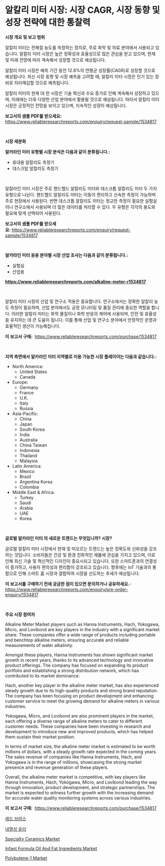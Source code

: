 <p><h1>알칼리 미터 시장: 시장 CAGR, 시장 동향 및 성장 전략에 대한 통찰력</h1></p><p><strong>시장 개요 및 보고 범위</strong></p>
<p><p>알칼리 미터는 전해질 농도를 측정하는 장치로, 주로 화학 및 의료 분야에서 사용되고 있습니다. 알칼리 미터 시장은 높은 정확성과 효율성으로 많은 관심을 받고 있으며, 현재 및 미래 전망에 따라 계속해서 성장할 것으로 예상됩니다. </p><p>알칼리 미터 시장은 예측 기간 동안 12.8%의 연평균 성장률(CAGR)로 성장할 것으로 예상됩니다. 최신 시장 동향 및 시장 예측을 고려할 때, 알칼리 미터 시장은 인기 있는 장비로 자리매김할 것으로 예측됩니다. </p><p>알칼리 미터의 현재 대 한 시장은 기술 혁신과 수요 증가로 인해 계속해서 성장하고 있으며, 미래에는 더욱 다양한 산업 분야에서 활용될 것으로 예상됩니다. 따라서 알칼리 미터 시장은 긍정적인 전망을 보이고 있으며, 지속적인 성장이 예상됩니다.</p></p>
<p><strong>보고서의 샘플 PDF를 받으세요:</strong> <a href="https://www.reliableresearchreports.com/enquiry/request-sample/1534817">https://www.reliableresearchreports.com/enquiry/request-sample/1534817</a></p>
<p>&nbsp;</p>
<p><strong>시장 세분화</strong></p>
<p><strong>알카라인 미터 유형별 시장 분석은 다음과 같이 분류됩니다.:</strong></p>
<p><ul><li>휴대용 알칼리도 측정기</li><li>데스크탑 알칼리도 측정기</li></ul></p>
<p>&nbsp;</p>
<p><p>알칼라인 미터 시장은 주로 핸드헬드 알칼리도 미터와 데스크톱 알칼리도 미터 두 가지 유형으로 나뉜다. 핸드헬드 알칼리도 미터는 이동이 편리하고 신속한 측정이 가능하며 주로 현장에서 사용된다. 반면 데스크톱 알칼리도 미터는 정교한 측정이 필요한 실험실이나 연구소에서 사용되며 더 많은 데이터를 처리할 수 있다. 두 유형은 각각의 용도와 필요에 맞게 선택되어 사용된다.</p></p>
<p><strong>보고서의 샘플 PDF를 받으세요:</strong>&nbsp;<a href="https://www.reliableresearchreports.com/enquiry/request-sample/1534817">https://www.reliableresearchreports.com/enquiry/request-sample/1534817</a></p>
<p>&nbsp;</p>
<p><strong> 알카라인 미터 응용 분야별 시장 산업 조사는 다음과 같이 분류됩니다.:</strong></p>
<p><ul><li>실험실</li><li>산업용</li></ul></p>
<p><strong><a href="https://www.reliableresearchreports.com/alkaline-meter-r1534817">https://www.reliableresearchreports.com/alkaline-meter-r1534817</a></strong></p>
<p>&nbsp;</p>
<p><p>알칼리 미터 시장의 산업 및 연구소 적용은 중요합니다. 연구소에서는 정확한 알칼리 농도 측정이 필요하며, 산업 분야에서도 공정 모니터링 및 품질 관리에 중요한 역할을 합니다. 이러한 알칼리 미터는 화학 물질이나 화학 반응의 제어에 사용되며, 안전 및 효율성을 유지하는 데 큰 도움이 됩니다. 이를 통해 산업 및 연구소 분야에서 안정적인 운영과 효율적인 생산이 가능해집니다.</p></p>
<p><strong>이 보고서 구매:</strong>&nbsp; <a href="https://www.reliableresearchreports.com/purchase/1534817">https://www.reliableresearchreports.com/purchase/1534817</a></p>
<p>&nbsp;</p>
<p><strong>지역 측면에서 알카라인 미터 지역별로 이용 가능한 시장 플레이어는 다음과 같습니다.:</strong></p>
<p><ul>
    <li>
        North America:
        <ul>
            <li>United States</li>
            <li>Canada</li>
        </ul>
    </li>
    <li>
        Europe:
        <ul>
            <li>Germany</li>
            <li>France</li>
            <li>U.K.</li>
            <li>Italy</li>
            <li>Russia</li>
        </ul>
    </li>
    <li>
        Asia-Pacific:
        <ul>
            <li>China</li>
            <li>Japan</li>
            <li>South Korea</li>
            <li>India</li>
            <li>Australia</li>
            <li>China Taiwan</li>
            <li>Indonesia</li>
            <li>Thailand</li>
            <li>Malaysia</li>
        </ul>
    </li>
    <li>
        Latin America:
        <ul>
            <li>Mexico</li>
            <li>Brazil</li>
            <li>Argentina Korea</li>
            <li>Colombia</li>
        </ul>
    </li>
    <li>
        Middle East & Africa:
        <ul>
            <li>Turkey</li>
            <li>Saudi</li>
            <li>Arabia</li>
            <li>UAE</li>
            <li>Korea</li>
        </ul>
    </li>
    </ul></p>
<p>&nbsp;</p>
<p><strong>글로벌 알카라인 미터 의 새로운 트렌드는 무엇입니까? 시장?</strong></p>
<p><p>글로벌 알칼리 미터 시장에서 현재 및 떠오르는 트렌드는 높은 정확도와 신뢰성을 강조하는 것입니다. 소비자들은 건강 및 환경 친화적인 제품에 관심을 가지고 있으며, 이로 인해 최신 기술 및 혁신적인 디자인이 중요시되고 있습니다. 또한 스마트폰과의 연결성이 증가하고, 사용자 편의성과 편리함이 강조되고 있습니다. 향후에는 IoT 기술과의 통합으로 인해 스마트 홈 시장과 결합하여 시장을 선도하는 추세가 예상됩니다.</p></p>
<p><strong>이 보고서를 구매하기 전에 궁금한 점이 있으면 문의하거나 공유하세요.</strong>- <a href="https://www.reliableresearchreports.com/enquiry/pre-order-enquiry/1534817">https://www.reliableresearchreports.com/enquiry/pre-order-enquiry/1534817</a></p>
<p>&nbsp;</p>
<p><strong>주요 시장 참여자</strong></p>
<p><p>Alkaline Meter Market players such as Hanna Instruments, Hach, Yokogawa, Micro, and Lovibond are key players in the industry with a significant market share. These companies offer a wide range of products including portable and benchtop alkaline meters, ensuring accurate and reliable measurements of water alkalinity.</p><p>Amongst these players, Hanna Instruments has shown significant market growth in recent years, thanks to its advanced technology and innovative product offerings. The company has focused on expanding its product portfolio and establishing a strong distribution network, which has contributed to its market dominance.</p><p>Hach, another key player in the alkaline meter market, has also experienced steady growth due to its high-quality products and strong brand reputation. The company has been focusing on product development and enhancing customer service to meet the growing demand for alkaline meters in various industries.</p><p>Yokogawa, Micro, and Lovibond are also prominent players in the market, each offering a diverse range of alkaline meters to cater to different customer needs. These companies have been investing in research and development to introduce new and improved products, which has helped them sustain their market position.</p><p>In terms of market size, the alkaline meter market is estimated to be worth millions of dollars, with a steady growth rate expected in the coming years. The sales revenue of companies like Hanna Instruments, Hach, and Yokogawa is in the range of millions, showcasing the strong market presence and revenue generation of these players.</p><p>Overall, the alkaline meter market is competitive, with key players like Hanna Instruments, Hach, Yokogawa, Micro, and Lovibond leading the way through innovation, product development, and strategic partnerships. The market is expected to witness further growth with the increasing demand for accurate water quality monitoring systems across various industries.</p></p>
<p><strong>이 보고서 구매:</strong>&nbsp;&nbsp;<a href="https://www.reliableresearchreports.com/purchase/1534817">https://www.reliableresearchreports.com/purchase/1534817</a></p>
<p><p><a href="https://github.com/FelipeGrrady654556/Market-Research-Report-List-1/blob/main/391907618322.md">레드 브라스</a></p><p><a href="https://github.com/vss5505pa7z1p/Market-Research-Report-List-1/blob/main/666519318321.md">내열성 유리</a></p><p><a href="https://cat-emmental-94b.notion.site/Specialty-Ceramics-Market-Provides-Detailed-Segmentation-of-this-Market-based-on-Type-Application--d8faf66cd22a4227beffe74b2f93bcb5">Specialty Ceramics Market</a></p><p><a href="https://github.com/joannesouthgate/Market-Research-Report-List-2/blob/main/infant-formula-oil-and-fat-ingredients-market.md">Infant Formula Oil And Fat Ingredients Market</a></p><p><a href="https://issuu.com/reportprime-2/docs/polybutene-1-market-size-2030.pptx">Polybutene-1 Market</a></p></p>